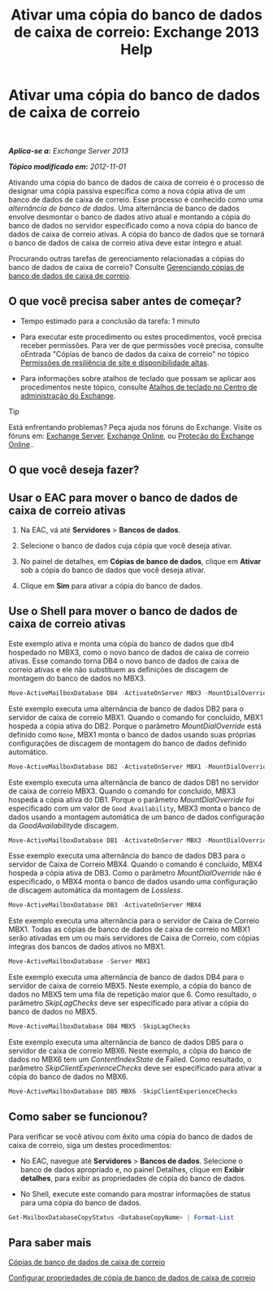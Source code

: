﻿---
title: 'Ativar uma cópia do banco de dados de caixa de correio: Exchange 2013 Help'
TOCTitle: Ativar uma cópia do banco de dados de caixa de correio
ms:assetid: d948269b-c902-4d8d-8c2b-269473359baa
ms:mtpsurl: https://technet.microsoft.com/pt-br/library/Ee364750(v=EXCHG.150)
ms:contentKeyID: 50486804
ms.date: 05/22/2018
mtps_version: v=EXCHG.150
ms.translationtype: MT
---

# Ativar uma cópia do banco de dados de caixa de correio

 

_**Aplica-se a:** Exchange Server 2013_

_**Tópico modificado em:** 2012-11-01_

Ativando uma cópia do banco de dados de caixa de correio é o processo de designar uma cópia passiva específica como a nova cópia ativa de um banco de dados de caixa de correio. Esse processo é conhecido como uma *alternância de banco de dados*. Uma alternância de banco de dados envolve desmontar o banco de dados ativo atual e montando a cópia do banco de dados no servidor especificado como a nova cópia do banco de dados de caixa de correio ativas. A cópia do banco de dados que se tornará o banco de dados de caixa de correio ativa deve estar íntegro e atual.

Procurando outras tarefas de gerenciamento relacionadas a cópias do banco de dados de caixa de correio? Consulte [Gerenciando cópias de banco de dados de caixa de correio](managing-mailbox-database-copies-exchange-2013-help.md).

## O que você precisa saber antes de começar?

  - Tempo estimado para a conclusão da tarefa: 1 minuto

  - Para executar este procedimento ou estes procedimentos, você precisa receber permissões. Para ver de que permissões você precisa, consulte oEntrada "Cópias de banco de dados da caixa de correio" no tópico [Permissões de resiliência de site e disponibilidade altas](high-availability-and-site-resilience-permissions-exchange-2013-help.md).

  - Para informações sobre atalhos de teclado que possam se aplicar aos procedimentos neste tópico, consulte [Atalhos de teclado no Centro de administração do Exchange](keyboard-shortcuts-in-the-exchange-admin-center-exchange-online-protection-help.md).


> [!TIP]
> Está enfrentando problemas? Peça ajuda nos fóruns do Exchange. Visite os fóruns em: <A href="https://go.microsoft.com/fwlink/p/?linkid=60612">Exchange Server</A>, <A href="https://go.microsoft.com/fwlink/p/?linkid=267542">Exchange Online</A>, ou <A href="https://go.microsoft.com/fwlink/p/?linkid=285351">Proteção do Exchange Online</A>..



## O que você deseja fazer?

## Usar o EAC para mover o banco de dados de caixa de correio ativas

1.  Na EAC, vá até **Servidores** \> **Bancos de dados**.

2.  Selecione o banco de dados cuja cópia que você deseja ativar.

3.  No painel de detalhes, em **Cópias de banco de dados**, clique em **Ativar** sob a cópia do banco de dados que você deseja ativar.

4.  Clique em **Sim** para ativar a cópia do banco de dados.

## Use o Shell para mover o banco de dados de caixa de correio ativas

Este exemplo ativa e monta uma cópia do banco de dados que db4 hospedado no MBX3, como o novo banco de dados de caixa de correio ativas. Esse comando torna DB4 o novo banco de dados de caixa de correio ativas e ele não substituem as definições de discagem de montagem do banco de dados no MBX3.

```powershell
Move-ActiveMailboxDatabase DB4 -ActivateOnServer MBX3 -MountDialOverride:None
```

Este exemplo executa uma alternância de banco de dados DB2 para o servidor de caixa de correio MBX1. Quando o comando for concluído, MBX1 hospeda a cópia ativa do DB2. Porque o parâmetro *MountDialOverride* está definido como `None`, MBX1 monta o banco de dados usando suas próprias configurações de discagem de montagem do banco de dados definido automático.

```powershell
Move-ActiveMailboxDatabase DB2 -ActivateOnServer MBX1 -MountDialOverride:None
```

Este exemplo executa uma alternância de banco de dados DB1 no servidor de caixa de correio MBX3. Quando o comando for concluído, MBX3 hospeda a cópia ativa do DB1. Porque o parâmetro *MountDialOverride* foi especificado com um valor de `Good Availability`, MBX3 monta o banco de dados usando a montagem automática de um banco de dados configuração da *GoodAvailability*de discagem.

```powershell
Move-ActiveMailboxDatabase DB1 -ActivateOnServer MBX3 -MountDialOverride:GoodAvailability
```

Esse exemplo executa uma alternância do banco de dados DB3 para o servidor de Caixa de Correio MBX4. Quando o comando é concluído, MBX4 hospeda a cópia ativa de DB3. Como o parâmetro *MountDialOverride* não é especificado, o MBX4 monta o banco de dados usando uma configuração de discagem automática da montagem de *Lossless*.

```powershell
Move-ActiveMailboxDatabase DB3 -ActivateOnServer MBX4
```

Este exemplo executa uma alternância para o servidor de Caixa de Correio MBX1. Todas as cópias de banco de dados de caixa de correio no MBX1 serão ativadas em um ou mais servidores de Caixa de Correio, com cópias íntegras dos bancos de dados ativos no MBX1.

```powershell
Move-ActiveMailboxDatabase -Server MBX1
```

Este exemplo executa uma alternância de banco de dados DB4 para o servidor de caixa de correio MBX5. Neste exemplo, a cópia do banco de dados no MBX5 tem uma fila de repetição maior que 6. Como resultado, o parâmetro *SkipLagChecks* deve ser especificado para ativar a cópia do banco de dados no MBX5.

```powershell
Move-ActiveMailboxDatabase DB4 MBX5 -SkipLagChecks
```

Este exemplo executa uma alternância de banco de dados DB5 para o servidor de caixa de correio MBX6. Neste exemplo, a cópia do banco de dados no MBX6 tem um *ContentIndexState* de Failed. Como resultado, o parâmetro *SkipClientExperienceChecks* deve ser especificado para ativar a cópia do banco de dados no MBX6.

```powershell
Move-ActiveMailboxDatabase DB5 MBX6 -SkipClientExperienceChecks
```

## Como saber se funcionou?

Para verificar se você ativou com êxito uma cópia do banco de dados de caixa de correio, siga um destes procedimentos:

  - No EAC, navegue até **Servidores** \> **Bancos de dados**. Selecione o banco de dados apropriado e, no painel Detalhes, clique em **Exibir detalhes**, para exibir as propriedades de cópia do banco de dados.

  - No Shell, execute este comando para mostrar informações de status para uma cópia do banco de dados.
    
  ```powershell
  Get-MailboxDatabaseCopyStatus <DatabaseCopyName> | Format-List
  ```

## Para saber mais

[Cópias de banco de dados de caixa de correio](mailbox-database-copies-exchange-2013-help.md)

[Configurar propriedades de cópia de banco de dados de caixa de correio](configure-mailbox-database-copy-properties-exchange-2013-help.md)

